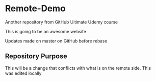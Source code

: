 # Remote-Demo
Another repository from GitHub Ultimate Udemy course

This is going to be an awesome website

Updates made on master on GitHub before rebase

## Repository Purpose

This will be a change that conflicts
with what is on the remote side.
This was edited locally
